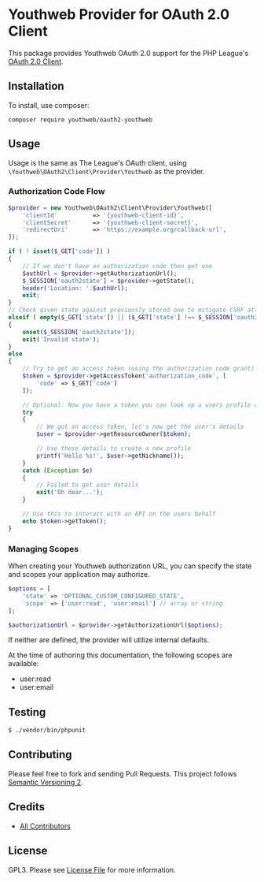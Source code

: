 # Youthweb Provider for OAuth 2.0 Client

This package provides Youthweb OAuth 2.0 support for the PHP League's [OAuth 2.0 Client](https://github.com/thephpleague/oauth2-client).

## Installation

To install, use composer:

```
composer require youthweb/oauth2-youthweb
```

## Usage

Usage is the same as The League's OAuth client, using `\Youthweb\OAuth2\Client\Provider\Youthweb` as the provider.

### Authorization Code Flow

```php
$provider = new Youthweb\OAuth2\Client\Provider\Youthweb([
    'clientId'          => '{youthweb-client-id}',
    'clientSecret'      => '{youthweb-client-secret}',
    'redirectUri'       => 'https://example.org/callback-url',
]);

if ( ! isset($_GET['code']) )
{
    // If we don't have an authorization code then get one
    $authUrl = $provider->getAuthorizationUrl();
    $_SESSION['oauth2state'] = $provider->getState();
    header('Location: '.$authUrl);
    exit;
}
// Check given state against previously stored one to mitigate CSRF attack
elseif ( empty($_GET['state']) || ($_GET['state'] !== $_SESSION['oauth2state']) )
{
    unset($_SESSION['oauth2state']);
    exit('Invalid state');
}
else
{
    // Try to get an access token (using the authorization code grant)
    $token = $provider->getAccessToken('authorization_code', [
        'code' => $_GET['code']
    ]);

    // Optional: Now you have a token you can look up a users profile data
    try
    {
        // We got an access token, let's now get the user's details
        $user = $provider->getResourceOwner($token);

        // Use these details to create a new profile
        printf('Hello %s!', $user->getNickname());
    }
    catch (Exception $e)
    {
        // Failed to get user details
        exit('Oh dear...');
    }

    // Use this to interact with an API on the users behalf
    echo $token->getToken();
}
```

### Managing Scopes

When creating your Youthweb authorization URL, you can specify the state and scopes your application may authorize.

```php
$options = [
    'state' => 'OPTIONAL_CUSTOM_CONFIGURED_STATE',
    'scope' => ['user:read', 'user:email'] // array or string
];

$authorizationUrl = $provider->getAuthorizationUrl($options);
```
If neither are defined, the provider will utilize internal defaults.

At the time of authoring this documentation, the following scopes are available:

- user:read
- user:email

## Testing

``` bash
$ ./vendor/bin/phpunit
```

## Contributing

Please feel free to fork and sending Pull Requests. This project follows [Semantic Versioning 2](http://semver.org).

## Credits

- [All Contributors](https://github.com/youthweb/oauth2-youthweb/contributors)

## License

GPL3. Please see [License File](LICENSE) for more information.
